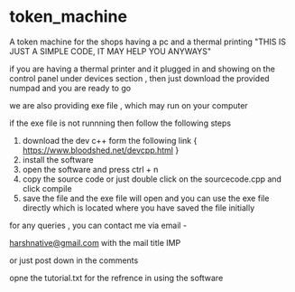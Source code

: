 # token_machine
A token machine for the shops having a pc and a thermal printing 
"THIS IS JUST A SIMPLE CODE, IT MAY HELP YOU ANYWAYS"

if you are having a thermal printer and it plugged in and showing on the control panel under devices section , then just download the provided numpad and you are ready to go 

we are also providing exe file , which may run on your computer 

if the exe file is not runnning then follow the following steps 
1. download the dev c++ form the following link { https://www.bloodshed.net/devcpp.html }
2. install the software 
3. open the software and press ctrl + n 
4. copy the source code or just double click on the sourcecode.cpp and click compile 
5. save the file and the exe file will open and you can use the exe file directly which is located where you have saved the file initially 



for any queries , you can contact me via email - 

harshnative@gmail.com                 with the mail title IMP

or just post down in the comments 

opne the tutorial.txt for the refrence in using the software 
